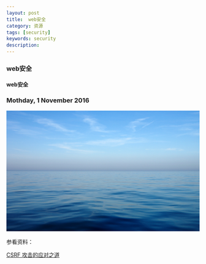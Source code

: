 ```yaml
---
layout: post
title:  web安全
category: 资源
tags: [security]
keywords: security
description:
---
```


###  web安全

####  web安全

###  Mothday, 1 November 2016

![cassini](/../../assets/img/resource/2017/change.jpg)

参看资料：

[CSRF 攻击的应对之道](http://www.ibm.com/developerworks/cn/web/1102_niugang_csrf/)
